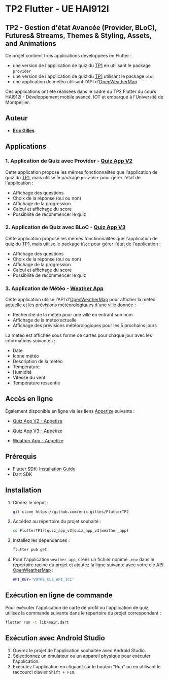 # TP2 Flutter - UE HAI912I
## TP2 - Gestion d'état Avancée (Provider, BLoC), Futures& Streams, Themes & Styling, Assets, and Animations

Ce projet contient trois applications développées en Flutter : 
- une version de l'application de quiz du [TP1](https://github.com/eric-gilles/FlutterTP1) en utilisant le package `provider`
- une version de l'application de quiz du [TP1](https://github.com/eric-gilles/FlutterTP1/tree/main/quizz_app) utilisant le package `bloc`
- une application de météo utilisant l'API d'[OpenWeatherMap](https://openweathermap.org/)

Ces applications ont été réalisées dans le cadre du TP2 Flutter du cours HAI912I - Développement mobile avancé, IOT et embarqué à l'Université de Montpellier.

## Auteur 
- **[Eric Gilles](https://github.com/eric-gilles)**

## Applications

### 1. Application de Quiz avec Provider - [Quiz App V2](https://github.com/eric-gilles/FlutterTP2/tree/main/quiz_app_v2)

Cette application propose les mêmes fonctionnalités que l'application de quiz du [TP1](https://github.com/eric-gilles/FlutterTP1/tree/main/quizz_app), mais utilise le package `provider` pour gérer l'état de l'application :
- Affichage des questions
- Choix de la réponse (oui ou non)
- Affichage de la progression
- Calcul et affichage du score
- Possibilité de recommencer le quiz

### 2. Application de Quiz avec BLoC - [Quiz App V3](https://github.com/eric-gilles/FlutterTP2/tree/main/quiz_app_v3)

Cette application propose les mêmes fonctionnalités que l'application de quiz du [TP1](https://github.com/eric-gilles/FlutterTP1/tree/main/quizz_app), mais utilise le package `bloc` pour gérer l'état de l'application :
- Affichage des questions
- Choix de la réponse (oui ou non)
- Affichage de la progression
- Calcul et affichage du score
- Possibilité de recommencer le quiz

### 3. Application de Météo - [Weather App](https://github.com/eric-gilles/FlutterTP2/tree/main/weather_app)
Cette application utilise l'API d'[OpenWeatherMap](https://openweathermap.org/) pour afficher la météo actuelle et les prévisions météorologiques d'une ville donnée :
- Recherche de la météo pour une ville en entrant son nom
- Affichage de la météo actuelle
- Affichage des prévisions météorologiques pour les 5 prochains jours

La météo est affichée sous forme de cartes pour chaque jour avec les informations suivantes :
- Date
- Icone météo
- Description de la météo
- Température
- Humidité
- Vitesse du vent
- Température ressentie

## Accès en ligne

Également disponible en ligne via les liens [Appetize](https://appetize.io/) suivants :
- [Quiz App V2 - Appetize](https://appetize.io/app/b_ud5okbdylv5tnjglsrbsisd6ly)

- [Quiz App V3 - Appetize](https://appetize.io/app/b_7g34ytjrsclldjqmabosxmxeni)

- [Weather App - Appetize](https://appetize.io/app/b_km7dibd7ult4kdzdktphdjhsaq)

## Prérequis

- Flutter SDK: [Installation Guide](https://flutter.dev/docs/get-started/install)
- Dart SDK

## Installation

1. Clonez le dépôt :
    ```bash
    git clone https://github.com/eric-gilles/FlutterTP2
    ```
2. Accédez au répertoire du projet souhaité :
    ```bash
    cd FlutterTP1/[quiz_app_v2|quiz_app_v3|weather_app]
    ```
3. Installez les dépendances :
    ```bash
    flutter pub get
    ```
4. Pour l'application `weather_app`, créez un fichier nommé `.env` dans le répertoire racine du projet et ajoutez la ligne suivante avec votre clé [API OpenWeatherMap](https://home.openweathermap.org/api_keys) :
    ```bash
    API_KEY='VOTRE_CLE_API_ICI'
    ```

## Exécution en ligne de commande

Pour exécuter l'application de carte de profil ou l'application de quiz, utilisez la commande suivante dans le répertoire du projet correspondant :

```bash
flutter run -t lib/main.dart
```

## Exécution avec Android Studio

1. Ouvrez le projet de l'application souhaitée avec Android Studio.
2. Sélectionnez un émulateur ou un appareil physique pour exécuter l'application.
2. Exécutez l'application en cliquant sur le bouton "Run" ou en utilisant le raccourci clavier `Shift + F10`.
